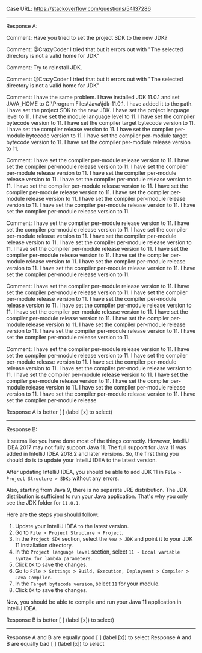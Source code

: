 Case URL: https://stackoverflow.com/questions/54137286

------
Response A:



Comment: Have you tried to set the project SDK to the new JDK?

Comment: @CrazyCoder I tried that but it errors out with "The selected directory is not a valid home for JDK"

Comment: Try to reinstall JDK.

Comment: @CrazyCoder I tried that but it errors out with "The selected directory is not a valid home for JDK"

Comment: I have the same problem. I have installed JDK 11.0.1 and set JAVA_HOME to C:\Program Files\Java\jdk-11.0.1. I have added it to the path. I have set the project SDK to the new JDK. I have set the project language level to 11. I have set the module language level to 11. I have set the compiler bytecode version to 11. I have set the compiler target bytecode version to 11. I have set the compiler release version to 11. I have set the compiler per-module bytecode version to 11. I have set the compiler per-module target bytecode version to 11. I have set the compiler per-module release version to 11.

Comment: I have set the compiler per-module release version to 11. I have set the compiler per-module release version to 11. I have set the compiler per-module release version to 11. I have set the compiler per-module release version to 11. I have set the compiler per-module release version to 11. I have set the compiler per-module release version to 11. I have set the compiler per-module release version to 11. I have set the compiler per-module release version to 11. I have set the compiler per-module release version to 11. I have set the compiler per-module release version to 11. I have set the compiler per-module release version to 11.

Comment: I have set the compiler per-module release version to 11. I have set the compiler per-module release version to 11. I have set the compiler per-module release version to 11. I have set the compiler per-module release version to 11. I have set the compiler per-module release version to 11. I have set the compiler per-module release version to 11. I have set the compiler per-module release version to 11. I have set the compiler per-module release version to 11. I have set the compiler per-module release version to 11. I have set the compiler per-module release version to 11. I have set the compiler per-module release version to 11.

Comment: I have set the compiler per-module release version to 11. I have set the compiler per-module release version to 11. I have set the compiler per-module release version to 11. I have set the compiler per-module release version to 11. I have set the compiler per-module release version to 11. I have set the compiler per-module release version to 11. I have set the compiler per-module release version to 11. I have set the compiler per-module release version to 11. I have set the compiler per-module release version to 11. I have set the compiler per-module release version to 11. I have set the compiler per-module release version to 11.

Comment: I have set the compiler per-module release version to 11. I have set the compiler per-module release version to 11. I have set the compiler per-module release version to 11. I have set the compiler per-module release version to 11. I have set the compiler per-module release version to 11. I have set the compiler per-module release version to 11. I have set the compiler per-module release version to 11. I have set the compiler per-module release version to 11. I have set the compiler per-module release version to 11. I have set the compiler per-module release version to 11. I have set the compiler per-module release

Response A is better [ ] (label [x] to select)

-------
Response B:

It seems like you have done most of the things correctly. However, IntelliJ IDEA 2017 may not fully support Java 11. The full support for Java 11 was added in IntelliJ IDEA 2018.2 and later versions. So, the first thing you should do is to update your IntelliJ IDEA to the latest version.

After updating IntelliJ IDEA, you should be able to add JDK 11 in `File > Project Structure > SDKs` without any errors.

Also, starting from Java 9, there is no separate JRE distribution. The JDK distribution is sufficient to run your Java application. That's why you only see the JDK folder for `11.0.1`.

Here are the steps you should follow:

1. Update your IntelliJ IDEA to the latest version.
2. Go to `File > Project Structure > Project`.
3. In the `Project SDK` section, select the `New > JDK` and point it to your JDK 11 installation directory.
4. In the `Project language level` section, select `11 - Local variable syntax for lambda parameters`.
5. Click `OK` to save the changes.
6. Go to `File > Settings > Build, Execution, Deployment > Compiler > Java Compiler`.
7. In the `Target bytecode version`, select `11` for your module.
8. Click `OK` to save the changes.

Now, you should be able to compile and run your Java 11 application in IntelliJ IDEA.

Response B is better [ ] (label [x]) to select)

-------

Response A and B are equally good [ ] (label [x]) to select
Response A and B are equally bad [ ] (label [x]) to select
